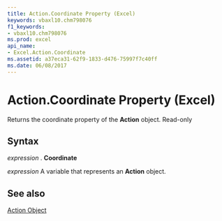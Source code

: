 ```yaml
---
title: Action.Coordinate Property (Excel)
keywords: vbaxl10.chm798076
f1_keywords:
- vbaxl10.chm798076
ms.prod: excel
api_name:
- Excel.Action.Coordinate
ms.assetid: a37eca31-62f9-1833-d476-75997f7c40ff
ms.date: 06/08/2017
---
```



# Action.Coordinate Property (Excel)

Returns the coordinate property of the  **Action** object. Read-only


## Syntax

 _expression_ . **Coordinate**

 _expression_ A variable that represents an **Action** object.


## See also


[Action Object](Excel.Action.md)

